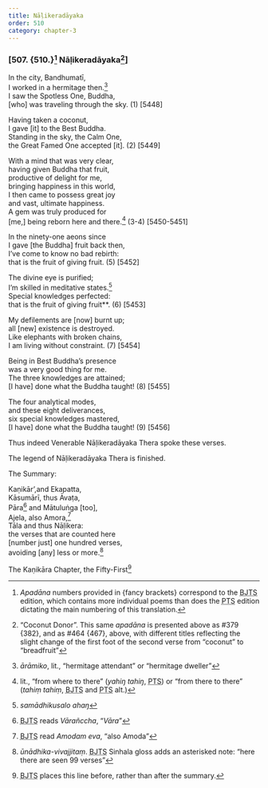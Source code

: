 ```yaml
---
title: Nāḷikeradāyaka
order: 510
category: chapter-3
---
```


### \[507. {510.}[^1] Nāḷikeradāyaka[^2]\]

In the city, Bandhumatī,  
I worked in a hermitage then.[^3]  
I saw the Spotless One, Buddha,  
\[who\] was traveling through the sky. (1) \[5448\]

Having taken a coconut,  
I gave \[it\] to the Best Buddha.  
Standing in the sky, the Calm One,  
the Great Famed One accepted \[it\]. (2) \[5449\]

With a mind that was very clear,  
having given Buddha that fruit,  
productive of delight for me,  
bringing happiness in this world,  
I then came to possess great joy  
and vast, ultimate happiness.  
A gem was truly produced for  
\[me,\] being reborn here and there.[^4] (3-4) \[5450-5451\]

In the ninety-one aeons since  
I gave \[the Buddha\] fruit back then,  
I’ve come to know no bad rebirth:  
that is the fruit of giving fruit. (5) \[5452\]

The divine eye is purified;  
I’m skilled in meditative states.[^5]  
Special knowledges perfected:  
that is the fruit of giving fruit**. (6) \[5453\]

My defilements are \[now\] burnt up;  
all \[new\] existence is destroyed.  
Like elephants with broken chains,  
I am living without constraint. (7) \[5454\]

Being in Best Buddha’s presence  
was a very good thing for me.  
The three knowledges are attained;  
\[I have\] done what the Buddha taught! (8) \[5455\]

The four analytical modes,  
and these eight deliverances,  
six special knowledges mastered,  
\[I have\] done what the Buddha taught! (9) \[5456\]

Thus indeed Venerable Nāḷikeradāyaka Thera spoke these verses.

The legend of Nāḷikeradāyaka Thera is finished.

The Summary:

Kaṇikār’,and Ekapatta,  
Kāsumārī, thus Āvaṭa,  
Pāra[^6] and Mātuluṅga \[too\],  
Ajela, also Amora,[^7]  
Tāla and thus Nāḷikera:  
the verses that are counted here  
\[number just\] one hundred verses,  
avoiding \[any\] less or more.[^8]

The Kaṇikāra Chapter, the Fifty-First[^9]

[^1]: *Apadāna* numbers provided in {fancy brackets} correspond to the <abbr title="Buddha Jayanthi Tripitaka Series">BJTS</abbr> edition, which contains more individual poems than does the <abbr title="Pali Text Society">PTS</abbr> edition dictating the main numbering of this translation.

[^2]: “Coconut Donor”. This same *apadāna* is presented above as \#379 {382}, and as \#464 {467}, above, with different titles reflecting the slight change of the first foot of the second verse from “coconut” to “breadfruit”

[^3]: *ārāmiko*, lit., “hermitage attendant” or “hermitage dweller”

[^4]: lit., “from where to there” (*yahiŋ tahiŋ*, <abbr title="Pali Text Society">PTS</abbr>) or “from there to there” (*tahiṃ tahiṃ*, <abbr title="Buddha Jayanthi Tripitaka Series">BJTS</abbr> and <abbr title="Pali Text Society">PTS</abbr> alt.)

[^5]: *samādhikusalo ahaŋ*

[^6]: <abbr title="Buddha Jayanthi Tripitaka Series">BJTS</abbr> reads *Vārañ<span class="diacritics" data-state="on">c</span><span class="no-diacritics" data-state="off">ch</span>a*, “*Vāra*”

[^7]: <abbr title="Buddha Jayanthi Tripitaka Series">BJTS</abbr> read *Amodam eva*, “also Amoda”

[^8]: *ūnādhika-vivajjitaṃ*. <abbr title="Buddha Jayanthi Tripitaka Series">BJTS</abbr> Sinhala gloss adds an asterisked note: “here there are seen 99 verses”

[^9]: <abbr title="Buddha Jayanthi Tripitaka Series">BJTS</abbr> places this line before, rather than after the summary.
